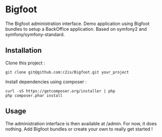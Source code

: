Bigfoot
=======

The Bigfoot administration interface.
Demo application using Bigfoot bundles to setup a BackOffice application. Based on symfony2 and symfony/symfony-standard.

Installation
------------

Clone this project :

    git clone git@github.com:c2is/Bigfoot.git your_project

Install dependencies using composer :

    curl -sS https://getcomposer.org/installer | php
    php composer.phar install


Usage
-----

The administration interface is then available at /admin.
For now, it does nothing. Add Bigfoot bundles or create your own to really get started !
